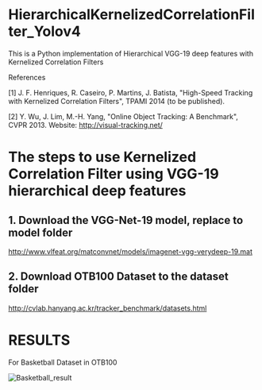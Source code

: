 # HierarchicalKernelizedCorrelationFilter_Yolov4
                   
 This is a Python implementation of Hierarchical VGG-19 deep features with Kernelized Correlation Filters
 
References

[1] J. F. Henriques, R. Caseiro, P. Martins, J. Batista, "High-Speed Tracking with
Kernelized Correlation Filters", TPAMI 2014 (to be published).

[2] Y. Wu, J. Lim, M.-H. Yang, "Online Object Tracking: A Benchmark", CVPR 2013.
Website: http://visual-tracking.net/


# The steps to use Kernelized Correlation Filter using VGG-19 hierarchical deep features

## 1. Download the VGG-Net-19 model, replace to model folder

http://www.vlfeat.org/matconvnet/models/imagenet-vgg-verydeep-19.mat

## 2. Download OTB100 Dataset to the dataset folder

http://cvlab.hanyang.ac.kr/tracker_benchmark/datasets.html

# RESULTS

For Basketball Dataset in OTB100

![Basketball_result](https://user-images.githubusercontent.com/79086158/112276167-7c63e480-8c91-11eb-8732-27d71d1295d7.png)
